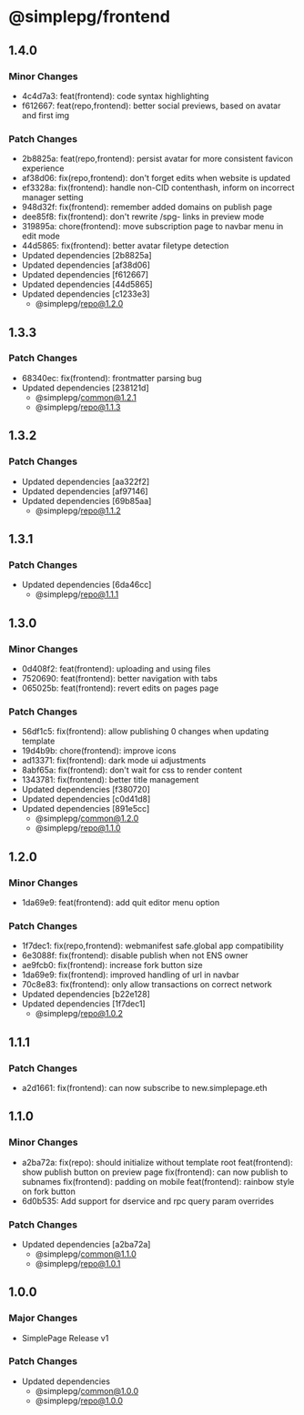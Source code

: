 # @simplepg/frontend

## 1.4.0

### Minor Changes

- 4c4d7a3: feat(frontend): code syntax highlighting
- f612667: feat(repo,frontend): better social previews, based on avatar and first img

### Patch Changes

- 2b8825a: feat(repo,frontend): persist avatar for more consistent favicon experience
- af38d06: fix(repo,frontend): don't forget edits when website is updated
- ef3328a: fix(frontend): handle non-CID contenthash, inform on incorrect manager setting
- 948d32f: fix(frontend): remember added domains on publish page
- dee85f8: fix(frontend): don't rewrite /spg- links in preview mode
- 319895a: chore(frontend): move subscription page to navbar menu in edit mode
- 44d5865: fix(frontend): better avatar filetype detection
- Updated dependencies [2b8825a]
- Updated dependencies [af38d06]
- Updated dependencies [f612667]
- Updated dependencies [44d5865]
- Updated dependencies [c1233e3]
  - @simplepg/repo@1.2.0

## 1.3.3

### Patch Changes

- 68340ec: fix(frontend): frontmatter parsing bug
- Updated dependencies [238121d]
  - @simplepg/common@1.2.1
  - @simplepg/repo@1.1.3

## 1.3.2

### Patch Changes

- Updated dependencies [aa322f2]
- Updated dependencies [af97146]
- Updated dependencies [69b85aa]
  - @simplepg/repo@1.1.2

## 1.3.1

### Patch Changes

- Updated dependencies [6da46cc]
  - @simplepg/repo@1.1.1

## 1.3.0

### Minor Changes

- 0d408f2: feat(frontend): uploading and using files
- 7520690: feat(frontend): better navigation with tabs
- 065025b: feat(frontend): revert edits on pages page

### Patch Changes

- 56df1c5: fix(frontend): allow publishing 0 changes when updating template
- 19d4b9b: chore(frontend): improve icons
- ad13371: fix(frontend): dark mode ui adjustments
- 8abf65a: fix(frontend): don't wait for css to render content
- 1343781: fix(frontend): better title management
- Updated dependencies [f380720]
- Updated dependencies [c0d41d8]
- Updated dependencies [891e5cc]
  - @simplepg/common@1.2.0
  - @simplepg/repo@1.1.0

## 1.2.0

### Minor Changes

- 1da69e9: feat(frontend): add quit editor menu option

### Patch Changes

- 1f7dec1: fix(repo,frontend): webmanifest safe.global app compatibility
- 6e3088f: fix(frontend): disable publish when not ENS owner
- ae9fcb0: fix(frontend): increase fork button size
- 1da69e9: fix(frontend): improved handling of url in navbar
- 70c8e83: fix(frontend): only allow transactions on correct network
- Updated dependencies [b22e128]
- Updated dependencies [1f7dec1]
  - @simplepg/repo@1.0.2

## 1.1.1

### Patch Changes

- a2d1661: fix(frontend): can now subscribe to new.simplepage.eth

## 1.1.0

### Minor Changes

- a2ba72a: fix(repo): should initialize without template root
  feat(frontend): show publish button on preview page
  fix(frontend): can now publish to subnames
  fix(frontend): padding on mobile
  feat(frontend): rainbow style on fork button
- 6d0b535: Add support for dservice and rpc query param overrides

### Patch Changes

- Updated dependencies [a2ba72a]
  - @simplepg/common@1.1.0
  - @simplepg/repo@1.0.1

## 1.0.0

### Major Changes

- SimplePage Release v1

### Patch Changes

- Updated dependencies
  - @simplepg/common@1.0.0
  - @simplepg/repo@1.0.0
